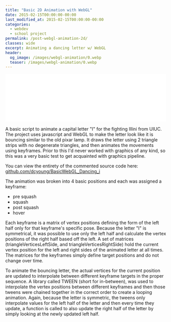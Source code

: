 ```yaml
---
title: "Basic 2D Animation with WebGL"
date: 2015-02-15T00:00:00-00:00
last_modified_at: 2015-02-15T00:00:00-00:00
categories:
  - webdev
  - school project
permalink: /post-webgl-animation-2d/
classes: wide
excerpt: Animating a dancing letter w/ WebGL
header:
  og_image: /images/webgl-animation/0.webp
  teaser: /images/webgl-animation/0.webp
---
```


<iframe
  src="/images/webgl-animation/embed.html"
  width="100%"
  style="border:none;"
  onload="(function(obj){obj.style.height = obj.contentWindow.document.documentElement.scrollHeight + 'px';})(this)"
>
</iframe>

A basic script to animate a capital letter "I" for the fighting Illini from UIUC. The project uses javascript and WebGL to make the letter look like it is bouncing similar to the old pixar lamp. It draws the letter using 2 triangle strips with no degenerate triangles, and then animates the movements using keyframes. Prior to this I'd never worked with graphics of any kind, so this was a very basic test to get acquainted with graphics pipeline.

You can view the entirety of the commented source code here: [github.com/dcyoung/BasicWebGL_Dancing_i](https://github.com/dcyoung/BasicWebGL_Dancing_i)

The animation was broken into 4 basic positions and each was assigned a keyframe:

- pre squash
- squash
- post squash
- hover

Each keyframe is a matrix of vertex positions defining the form of the left half only for that keyframe's specific pose. Because the letter "I" is symmetrical, it was possible to use only the left half and calculate the vertex positions of the right half based off the left. A set of matrices (triangleVerticesLeftSide, and triangleVerticesRightSide) hold the current vertex position for the left and right sides of the animated letter at all times. The matrices for the keyframes simply define target positions and do not change over time.

To animate the bouncing letter, the actual vertices for the current position are updated to interpolate between different keyframe targets in the proper sequence. A library called TWEEN (short for in-between), was used to interpolate the vertex positions between different keyframes and then those tweens were chained together  in the correct order to create a looping animation. Again, because the letter is  symmetric, the tweens only interpolate values for the left half of the letter and then every time they update, a function is called to also update the right half of the letter by simply looking at the newly updated left half.
